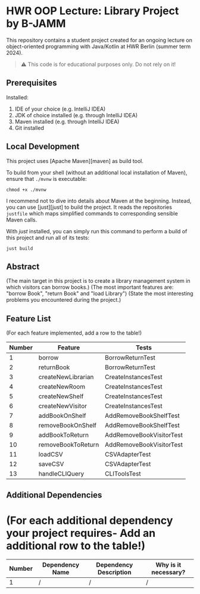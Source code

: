 # HWR OOP Lecture: Library Project by B-JAMM

This repository contains a student project created for an ongoing lecture on object-oriented
programming with Java/Kotlin at HWR Berlin (summer term 2024).

> :warning: This code is for educational purposes only. Do not rely on it!

## Prerequisites

Installed:

1. IDE of your choice (e.g. IntelliJ IDEA)
2. JDK of choice installed (e.g. through IntelliJ IDEA)
3. Maven installed (e.g. through IntelliJ IDEA)
4. Git installed

## Local Development

This project uses [Apache Maven][maven] as build tool.

To build from your shell (without an additional local installation of Maven), ensure that `./mvnw`
is executable:

```
chmod +x ./mvnw
```

I recommend not to dive into details about Maven at the beginning.
Instead, you can use [just][just] to build the project.
It reads the repositories `justfile` which maps simplified commands to corresponding sensible Maven
calls.

With _just_ installed, you can simply run this command to perform a build of this project and run
all of its tests:

```
just build
```

## Abstract

(The main target in this project is to create a library management system in which visitors can borrow books.)
(The most important features are: "borrow Book", "return Book" and "load Library")
(State the most interesting problems you encountered during the project.)

## Feature List

(For each feature implemented, add a row to the table!)

| Number | Feature            | Tests                    |
|--------|--------------------|--------------------------|
| 1      | borrow             | BorrowReturnTest         |
| 2      | returnBook         | BorrowReturnTest         |
| 3      | createNewLibrarian | CreateInstancesTest      |
| 4      | createNewRoom      | CreateInstancesTest      |
| 5      | createNewShelf     | CreateInstancesTest      |
| 6      | createNewVisitor   | CreateInstancesTest      |
| 7      | addBookOnShelf     | AddRemoveBookShelfTest   |
| 8      | removeBookOnShelf  | AddRemoveBookShelfTest   |
| 9      | addBookToReturn    | AddRemoveBookVisitorTest |
| 10     | removeBookToReturn | AddRemoveBookVisitorTest |
| 11     | loadCSV            | CSVAdapterTest           |
| 12     | saveCSV            | CSVAdapterTest           |
| 13     | handleCLIQuery     | CLIToolsTest             |

## Additional Dependencies

 # (For each additional dependency your project requires- Add an additional row to the table!)

| Number | Dependency Name | Dependency Description | Why is it necessary? |
|--------|-----------------|------------------------|----------------------|
| 1      | /               | /                      | /                    |

